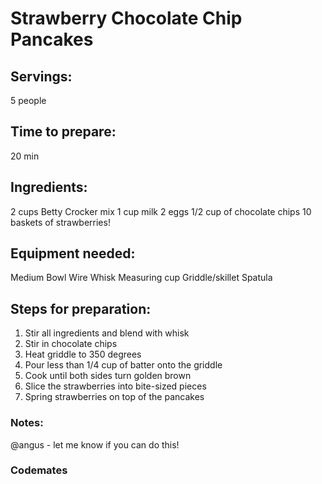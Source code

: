 # Strawberry Chocolate Chip Pancakes

## Servings: 
5 people

## Time to prepare: 
20 min

## Ingredients:
2 cups Betty Crocker mix
1 cup milk
2 eggs
1/2 cup of chocolate chips
10 baskets of strawberries! 

## Equipment needed:
Medium Bowl
Wire Whisk
Measuring cup
Griddle/skillet
Spatula

## Steps for preparation:
1. Stir all ingredients and blend with whisk
2. Stir in chocolate chips
3. Heat griddle to 350 degrees
4. Pour less than 1/4 cup of batter onto the griddle
5. Cook until both sides turn golden brown
6. Slice the strawberries into bite-sized pieces
7. Spring strawberries on top of the pancakes


### Notes:

@angus - let me know if you can do this!

### Codemates #

